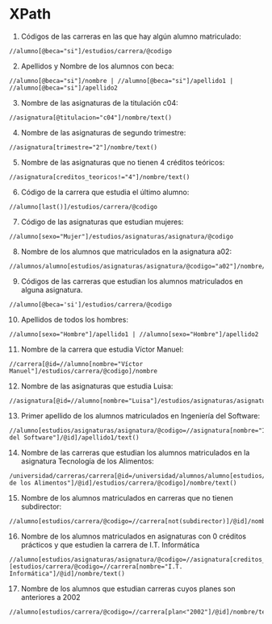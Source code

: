 # XPath 
1. Códigos de las carreras en las que hay algún alumno matriculado:
````
//alumno[@beca="si"]/estudios/carrera/@codigo
````
2. Apellidos y Nombre de los alumnos con beca:
````
//alumno[@beca="si"]/nombre | //alumno[@beca="si"]/apellido1 | //alumno[@beca="si"]/apellido2
````
3. Nombre de las asignaturas de la titulación c04:
````
//asignatura[@titulacion="c04"]/nombre/text()
````
4. Nombre de las asignaturas de segundo trimestre:
````
//asignatura[trimestre="2"]/nombre/text()
````
5. Nombre de las asignaturas que no tienen 4 créditos teóricos:
````
//asignatura[creditos_teoricos!="4"]/nombre/text()
````
6. Código de la carrera que estudia el último alumno:
````
//alumno[last()]/estudios/carrera/@codigo
````
7. Código de las asignaturas que estudian mujeres:
````
//alumno[sexo="Mujer"]/estudios/asignaturas/asignatura/@codigo
````
8. Nombre de los alumnos que matriculados en la asignatura a02:
````
//alumnos/alumno[estudios/asignaturas/asignatura/@codigo="a02"]/nombre/text()
````
9. Códigos de las carreras que estudian los alumnos matriculados en alguna asignatura.
````
//alumno[@beca='si']/estudios/carrera/@codigo
````
10.  Apellidos de todos los hombres:
````
//alumno[sexo="Hombre"]/apellido1 | //alumno[sexo="Hombre"]/apellido2
````
11.  Nombre de la carrera que estudia Víctor Manuel:
````
//carrera[@id=//alumno[nombre="Víctor Manuel"]/estudios/carrera/@codigo]/nombre
````
12.  Nombre de las asignaturas que estudia Luisa:
````
//asignatura[@id=//alumno[nombre="Luisa"]/estudios/asignaturas/asignatura/@codigo]/nombre/text()
````
13.  Primer apellido de los alumnos matriculados en Ingeniería del Software:
```` 
//alumno[estudios/asignaturas/asignatura/@codigo=//asignatura[nombre="Ingeniería del Software"]/@id]/apellido1/text()
````
14.  Nombre de las carreras que estudian los alumnos matriculados en la asignatura Tecnología 
de los Alimentos:
````
/universidad/carreras/carrera[@id=/universidad/alumnos/alumno[estudios/asignaturas/asignatura/@codigo=/universidad/asignaturas/asignatura[nombre="Tecnología de los Alimentos"]/@id]/estudios/carrera/@codigo]/nombre/text()
````
15.  Nombre de los alumnos matriculados en carreras que no tienen subdirector:
````
//alumno[estudios/carrera/@codigo=//carrera[not(subdirector)]/@id]/nombre/text()
````
16.  Nombre de los alumnos matriculados en asignaturas con 0 créditos prácticos y que estudien 
la carrera de I.T. Informática 
````
//alumno[estudios/asignaturas/asignatura/@codigo=//asignatura[creditos_practicos=0]/@id][estudios/carrera/@codigo=//carrera[nombre="I.T. Informática"]/@id]/nombre/text()
````
17.  Nombre de los alumnos que estudian carreras cuyos planes son anteriores a 2002
````
//alumno[estudios/carrera/@codigo=//carrera[plan<"2002"]/@id]/nombre/text()
````